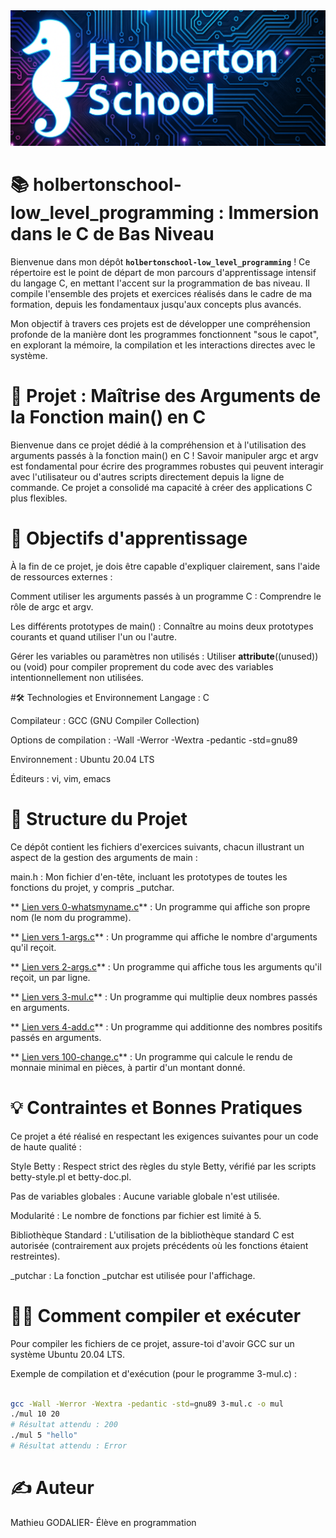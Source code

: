 <img src= "https://github.com/Mathieu7483/Aiko78-Photgraphy/blob/main/img/holberton%20modif.png">

# 📚 holbertonschool-low_level_programming : Immersion dans le C de Bas Niveau

Bienvenue dans mon dépôt **`holbertonschool-low_level_programming`** ! Ce répertoire est le point de départ de mon parcours d'apprentissage intensif du langage C, en mettant l'accent sur la programmation de bas niveau. Il compile l'ensemble des projets et exercices réalisés dans le cadre de ma formation, depuis les fondamentaux jusqu'aux concepts plus avancés.

Mon objectif à travers ces projets est de développer une compréhension profonde de la manière dont les programmes fonctionnent "sous le capot", en explorant la mémoire, la compilation et les interactions directes avec le système.

# 🚀 Projet : Maîtrise des Arguments de la Fonction main() en C
Bienvenue dans ce projet dédié à la compréhension et à l'utilisation des arguments passés à la fonction main() en C ! Savoir manipuler argc et argv est fondamental pour écrire des programmes robustes qui peuvent interagir avec l'utilisateur ou d'autres scripts directement depuis la ligne de commande. Ce projet a consolidé ma capacité à créer des applications C plus flexibles.

# 🎯 Objectifs d'apprentissage
À la fin de ce projet, je dois être capable d'expliquer clairement, sans l'aide de ressources externes :

Comment utiliser les arguments passés à un programme C : Comprendre le rôle de argc et argv.

Les différents prototypes de main() : Connaître au moins deux prototypes courants et quand utiliser l'un ou l'autre.

Gérer les variables ou paramètres non utilisés : Utiliser __attribute__((unused)) ou (void) pour compiler proprement du code avec des variables intentionnellement non utilisées.

#🛠️ Technologies et Environnement
Langage : C

Compilateur : GCC (GNU Compiler Collection)

Options de compilation : -Wall -Werror -Wextra -pedantic -std=gnu89

Environnement : Ubuntu 20.04 LTS

Éditeurs : vi, vim, emacs

# 📖 Structure du Projet
Ce dépôt contient les fichiers d'exercices suivants, chacun illustrant un aspect de la gestion des arguments de main :

main.h : Mon fichier d'en-tête, incluant les prototypes de toutes les fonctions du projet, y compris _putchar.

** [Lien vers 0-whatsmyname.c](https://github.com/Mathieu7483/holbertonschool-low_level_programming/blob/main/argc_argv/0-whatsmyname.c)** : Un programme qui affiche son propre nom (le nom du programme).

** [Lien vers 1-args.c](https://github.com/Mathieu7483/holbertonschool-low_level_programming/blob/main/argc_argv/1-args.c)** : Un programme qui affiche le nombre d'arguments qu'il reçoit.

** [Lien vers 2-args.c](https://github.com/Mathieu7483/holbertonschool-low_level_programming/blob/main/argc_argv/2-args.c)** : Un programme qui affiche tous les arguments qu'il reçoit, un par ligne.

** [Lien vers 3-mul.c](https://github.com/Mathieu7483/holbertonschool-low_level_programming/blob/main/argc_argv/3-mul.c)** : Un programme qui multiplie deux nombres passés en arguments.

** [Lien vers 4-add.c](https://github.com/Mathieu7483/holbertonschool-low_level_programming/blob/main/argc_argv/4-add.c)** : Un programme qui additionne des nombres positifs passés en arguments.

** [Lien vers 100-change.c]()** : Un programme qui calcule le rendu de monnaie minimal en pièces, à partir d'un montant donné.


# 💡 Contraintes et Bonnes Pratiques
Ce projet a été réalisé en respectant les exigences suivantes pour un code de haute qualité :

Style Betty : Respect strict des règles du style Betty, vérifié par les scripts betty-style.pl et betty-doc.pl.

Pas de variables globales : Aucune variable globale n'est utilisée.

Modularité : Le nombre de fonctions par fichier est limité à 5.

Bibliothèque Standard : L'utilisation de la bibliothèque standard C est autorisée (contrairement aux projets précédents où les fonctions étaient restreintes).

_putchar : La fonction _putchar est utilisée pour l'affichage.

# 👨‍💻 Comment compiler et exécuter
Pour compiler les fichiers de ce projet, assure-toi d'avoir GCC sur un système Ubuntu 20.04 LTS.

Exemple de compilation et d'exécution (pour le programme 3-mul.c) :

```bash

gcc -Wall -Werror -Wextra -pedantic -std=gnu89 3-mul.c -o mul
./mul 10 20
# Résultat attendu : 200
./mul 5 "hello"
# Résultat attendu : Error
```

# ✍️ Auteur
Mathieu GODALIER- Élève en programmation

